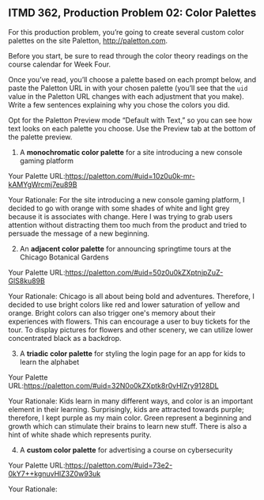 ## ITMD 362, Production Problem 02: Color Palettes

For this production problem, you’re going to create several custom color palettes on the site
Paletton, http://paletton.com.

Before you start, be sure to read through the color theory readings on the course calendar for Week
Four.

Once you’ve read, you’ll choose a palette based on each prompt below, and paste the Paletton URL in
with your chosen palette (you’ll see that the `uid` value in the Paletton URL changes with each
adjustment that you make). Write a few sentences explaining why you chose the colors you did.

Opt for the Paletton Preview mode “Default with Text,” so you can see how text looks on each palette
you choose. Use the Preview tab at the bottom of the palette preview.

1. A **monochromatic color palette** for a site introducing a new console gaming platform

Your Palette URL:https://paletton.com/#uid=10z0u0k-mr-kAMYgWrcmj7eu89B

Your Rationale: For the site introducing a new console gaming platform, I decided to go with orange with some shades of white and light grey because it is associates with change. Here I was trying to grab users attention without distracting them too much from the product and tried to persuade the message of a new beginning.

2. An **adjacent color palette** for announcing springtime tours at the Chicago Botanical Gardens

Your Palette URL:https://paletton.com/#uid=50z0u0kZXptnjpZuZ-GlS8ku89B

Your Rationale: Chicago is all about being bold and adventures. Therefore, I decided to use bright colors like red and lower saturation of yellow and orange. Bright colors can also trigger one's memory about their experiences with flowers. This can encourage a user to buy tickets for the tour. To display pictures for flowers and other scenery, we can utilize lower concentrated black as a backdrop.

3. A **triadic color palette** for styling the login page for an app for kids to learn the alphabet

Your Palette URL:https://paletton.com/#uid=32N0o0kZXptk8r0vHlZry9128DL

Your Rationale: Kids learn in many different ways, and color is an important element in their learning. Surprisingly, kids are attracted towards purple; therefore, I kept purple as my main color. Green represent a beginning and growth which can stimulate their brains to learn new stuff. There is also a hint of white shade which represents purity. 

4. A **custom color palette** for advertising a course on cybersecurity

Your Palette URL:https://paletton.com/#uid=73e2-0kY7++kgnuvHlZ3Z0w93uk

Your Rationale:
